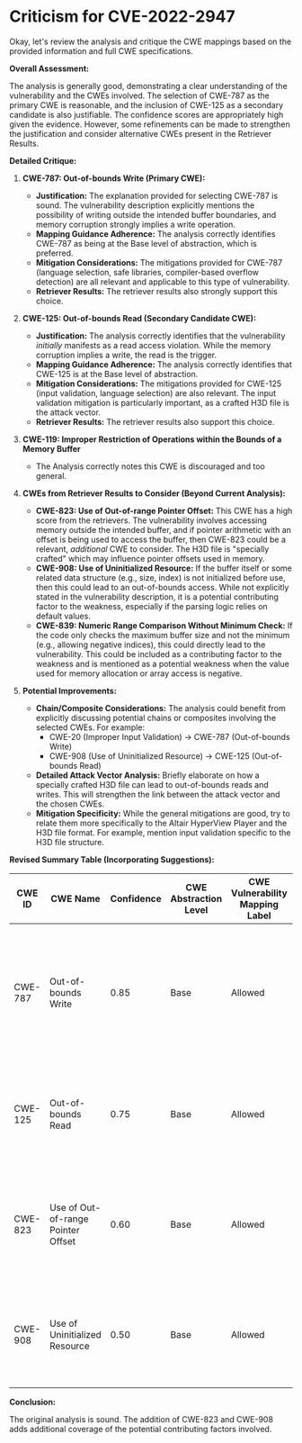 # Criticism for CVE-2022-2947

Okay, let's review the analysis and critique the CWE mappings based on the provided information and full CWE specifications.

**Overall Assessment:**

The analysis is generally good, demonstrating a clear understanding of the vulnerability and the CWEs involved. The selection of CWE-787 as the primary CWE is reasonable, and the inclusion of CWE-125 as a secondary candidate is also justifiable. The confidence scores are appropriately high given the evidence. However, some refinements can be made to strengthen the justification and consider alternative CWEs present in the Retriever Results.

**Detailed Critique:**

1.  **CWE-787: Out-of-bounds Write (Primary CWE):**

    *   **Justification:** The explanation provided for selecting CWE-787 is sound. The vulnerability description explicitly mentions the possibility of writing outside the intended buffer boundaries, and memory corruption strongly implies a write operation.
    *   **Mapping Guidance Adherence:**  The analysis correctly identifies CWE-787 as being at the Base level of abstraction, which is preferred.
    *   **Mitigation Considerations:** The mitigations provided for CWE-787 (language selection, safe libraries, compiler-based overflow detection) are all relevant and applicable to this type of vulnerability.
    *   **Retriever Results:** The retriever results also strongly support this choice.

2.  **CWE-125: Out-of-bounds Read (Secondary Candidate CWE):**

    *   **Justification:** The analysis correctly identifies that the vulnerability *initially* manifests as a read access violation. While the memory corruption implies a write, the read is the trigger.
    *   **Mapping Guidance Adherence:** The analysis correctly identifies that CWE-125 is at the Base level of abstraction.
    *   **Mitigation Considerations:** The mitigations provided for CWE-125 (input validation, language selection) are also relevant. The input validation mitigation is particularly important, as a crafted H3D file is the attack vector.
    *   **Retriever Results:** The retriever results also support this choice.

3. **CWE-119: Improper Restriction of Operations within the Bounds of a Memory Buffer**

   * The Analysis correctly notes this CWE is discouraged and too general.

4.  **CWEs from Retriever Results to Consider (Beyond Current Analysis):**

    *   **CWE-823: Use of Out-of-range Pointer Offset:** This CWE has a high score from the retrievers.  The vulnerability involves accessing memory outside the intended buffer, and if pointer arithmetic with an offset is being used to access the buffer, then CWE-823 could be a relevant, *additional* CWE to consider. The H3D file is "specially crafted" which may influence pointer offsets used in memory.
    *   **CWE-908: Use of Uninitialized Resource:** If the buffer itself or some related data structure (e.g., size, index) is not initialized before use, then this could lead to an out-of-bounds access. While not explicitly stated in the vulnerability description, it is a potential contributing factor to the weakness, especially if the parsing logic relies on default values.
    *   **CWE-839: Numeric Range Comparison Without Minimum Check:** If the code only checks the maximum buffer size and not the minimum (e.g., allowing negative indices), this could directly lead to the vulnerability. This could be included as a contributing factor to the weakness and is mentioned as a potential weakness when the value used for memory allocation or array access is negative.

5.  **Potential Improvements:**

    *   **Chain/Composite Considerations:**  The analysis could benefit from explicitly discussing potential chains or composites involving the selected CWEs. For example:
        *   CWE-20 (Improper Input Validation) -> CWE-787 (Out-of-bounds Write)
        *   CWE-908 (Use of Uninitialized Resource) -> CWE-125 (Out-of-bounds Read)
    *   **Detailed Attack Vector Analysis:** Briefly elaborate on how a specially crafted H3D file can lead to out-of-bounds reads and writes. This will strengthen the link between the attack vector and the chosen CWEs.
    *   **Mitigation Specificity:** While the general mitigations are good, try to relate them more specifically to the Altair HyperView Player and the H3D file format. For example, mention input validation specific to the H3D file structure.

**Revised Summary Table (Incorporating Suggestions):**

| CWE ID  | CWE Name  | Confidence | CWE Abstraction Level | CWE Vulnerability Mapping Label | CWE-Vulnerability Mapping Notes |
|---------|-----------------------------------------------|------------|---------------------------|-----------------------------------|-----------------------------------------------------------------------------------------------------------------------------------------------------------------------------------------------------------------------------------------------------------------------------------------------|
| CWE-787 | Out-of-bounds Write  | 0.85 | Base | Allowed | Primary CWE. Memory corruption implies a write outside buffer boundaries. Triggered by specially crafted H3D file. |
| CWE-125 | Out-of-bounds Read | 0.75 | Base | Allowed | Secondary Candidate CWE. The vulnerability initially manifests as a read access violation. |
| CWE-823 | Use of Out-of-range Pointer Offset | 0.60 | Base | Allowed | Additional Candidate CWE. Potentially related to how the H3D file influences pointer offsets. |
| CWE-908 | Use of Uninitialized Resource | 0.50 | Base | Allowed | Additional Candidate CWE. Could be contributing factor if buffer size or indices are uninitialized. |

**Conclusion:**

The original analysis is sound. The addition of CWE-823 and CWE-908 adds additional coverage of the potential contributing factors involved.